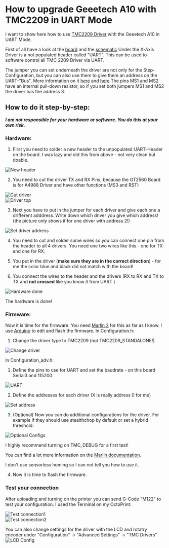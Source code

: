 # How to upgrade Geeetech A10 with TMC2209 in UART Mode
I want to show here how to use [TMC2209 Driver](https://www.trinamic.com/fileadmin/assets/Products/ICs_Documents/TMC2209_Datasheet_V103.pdf) with the Geeetech A10 in UART Mode.

First of all have a look at the [board](http://geeetech.com/forum/download/file.php?id=4635) and the [schematic](https://github.com/Geeetech3D/Diagram/blob/master/GT2560_V3.0_SCH.pdf)
Under the X-Axis Driver is a not populated header called "UART". This can be used to software control all TMC 2209 Driver via UART.

The jumper you can set underneath the driver are not only for the Step-Configuration, but you can also use them to give them an address on the UART-"Bus". More information on it [here](https://wiki.fysetc.com/Silent2209/) and [here](https://learn.watterott.com/silentstepstick/pinconfig/tmc2209/)
The pins MS1 and MS2 have an internal pull-down resistor, so if you set both jumpers MS1 and MS2 the driver has the address 3.

## How to do it step-by-step:

 **_I am not responsible for your hardware or software. You do this at your own risk._**

### Hardware:
1. First you need to solder a new header to the unpopulated UART-Header on the board. I was lazy and did this from above - not very clean but doable.  

![New header](./img/solder.jpg)

2. You need to cut the driver TX and RX Pins, because the GT2560 Board is for A4988 Driver and have other functions (MS3 and RST)  

![Cut driver](./img/cut.jpg)  
![Driver top](./img/driver_top.jpg)  

3. Next you have to put in the jumper for each driver and give each one a drifferent adddress. Write down which driver you give which address! (the picture only shows it for one driver with address 2!)  

![Set driver address](./img/address.jpg)  

4. You need to cut and solder some wires so you can connect one pin from the header to all 4 drivers. You need one two wires like this - one for TX and one for RX.

5. You put in the driver (**make sure they are in the correct direction**) - for me the color blue and black did not match with the board!

6. You connect the wires to the header and the drivers (RX to RX and TX to TX and **not crossed** like you know it from UART )

![Hardware done](./img/done.jpg)

The hardware is done!

### Firmware:

Now it is time for the firmware. You need [Marlin 2](https://marlinfw.org/meta/download/) for this as far as I know.
I use [Arduino](https://www.arduino.cc/en/Main.Software) to edit and flash the firmware.
In Configuration.h:
1. Change the driver type to TMC2209 (not TMC2209_STANDALONE!)  

![Change driver](./img/driver.JPG)  

In Configuration_adv.h:
1. Define the pins to use for UART and set the baudrate - on this board Serial3 and 115200   

![UART](./img/uart.JPG)  

2. Define the addresses for each driver (X is really address 0 for me)  

![Set address](./img/add.JPG)  

3. (Optional) Now you can do additional configurations for the driver. For example if they should use stealthchop by default or set a hybrid threshold.  

![Optional Configs](./img/stealth.JPG)  

I highly recommend turning on TMC_DEBUG for a first test!

You can find a lot more information on the [Marlin documentation](https://marlinfw.org/docs/hardware/tmc_drivers.html).

I don't use sensorless homing so I can not tell you how to use it.

4. Now it is time to flash the firmware.

### Test your connection

After uploading and turning on the printer you can send G-Code "M122" to test your configuration.
I used the Terminal on my OctoPrint:  

![Test connection1](./img/conn.JPG)  
![Test connection2](./img/conn2.JPG)  

You can also change settings for the driver with the LCD and rotatry encoder under "Configuration" -> "Advanced Settings" -> "TMC Drivers"   
![LCD Config](./img/lcd.jpg)   